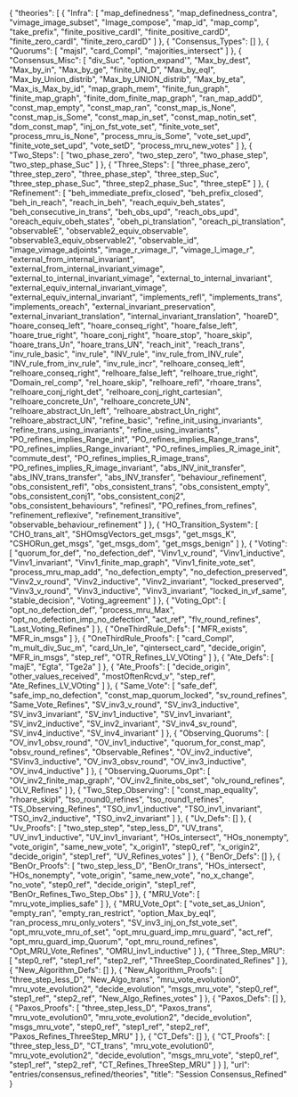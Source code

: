 {
    "theories": [
        {
            "Infra": [
                "map_definedness",
                "map_definedness_contra",
                "vimage_image_subset",
                "Image_compose",
                "map_id",
                "map_comp",
                "take_prefix",
                "finite_positive_cardI",
                "finite_positive_cardD",
                "finite_zero_cardI",
                "finite_zero_cardD"
            ]
        },
        {
            "Consensus_Types": []
        },
        {
            "Quorums": [
                "majsI",
                "card_Compl",
                "majorities_intersect"
            ]
        },
        {
            "Consensus_Misc": [
                "div_Suc",
                "option_expand'",
                "Max_by_dest",
                "Max_by_in",
                "Max_by_ge",
                "finite_UN_D",
                "Max_by_eqI",
                "Max_by_Union_distrib",
                "Max_by_UNION_distrib",
                "Max_by_eta",
                "Max_is_Max_by_id",
                "map_graph_mem",
                "finite_fun_graph",
                "finite_map_graph",
                "finite_dom_finite_map_graph",
                "ran_map_addD",
                "const_map_empty",
                "const_map_ran",
                "const_map_is_None",
                "const_map_is_Some",
                "const_map_in_set",
                "const_map_notin_set",
                "dom_const_map",
                "inj_on_fst_vote_set",
                "finite_vote_set",
                "process_mru_is_None",
                "process_mru_is_Some",
                "vote_set_upd",
                "finite_vote_set_upd",
                "vote_setD",
                "process_mru_new_votes"
            ]
        },
        {
            "Two_Steps": [
                "two_phase_zero",
                "two_step_zero",
                "two_phase_step",
                "two_step_phase_Suc"
            ]
        },
        {
            "Three_Steps": [
                "three_phase_zero",
                "three_step_zero",
                "three_phase_step",
                "three_step_Suc",
                "three_step_phase_Suc",
                "three_step2_phase_Suc",
                "three_stepE"
            ]
        },
        {
            "Refinement": [
                "beh_immediate_prefix_closed",
                "beh_prefix_closed",
                "beh_in_reach",
                "reach_in_beh",
                "reach_equiv_beh_states",
                "beh_consecutive_in_trans",
                "beh_obs_upd",
                "reach_obs_upd",
                "oreach_equiv_obeh_states",
                "obeh_pi_translation",
                "oreach_pi_translation",
                "observableE",
                "observable2_equiv_observable",
                "observable3_equiv_observable2",
                "observable_id",
                "image_vimage_adjoints",
                "image_r_vimage_l",
                "vimage_l_image_r",
                "external_from_internal_invariant",
                "external_from_internal_invariant_vimage",
                "external_to_internal_invariant_vimage",
                "external_to_internal_invariant",
                "external_equiv_internal_invariant_vimage",
                "external_equiv_internal_invariant",
                "implements_refl",
                "implements_trans",
                "implements_oreach",
                "external_invariant_preservation",
                "external_invariant_translation",
                "internal_invariant_translation",
                "hoareD",
                "hoare_conseq_left",
                "hoare_conseq_right",
                "hoare_false_left",
                "hoare_true_right",
                "hoare_conj_right",
                "hoare_stop",
                "hoare_skip",
                "hoare_trans_Un",
                "hoare_trans_UN",
                "reach_init",
                "reach_trans",
                "inv_rule_basic",
                "inv_rule",
                "INV_rule",
                "inv_rule_from_INV_rule",
                "INV_rule_from_inv_rule",
                "inv_rule_incr",
                "relhoare_conseq_left",
                "relhoare_conseq_right",
                "relhoare_false_left",
                "relhoare_true_right",
                "Domain_rel_comp",
                "rel_hoare_skip",
                "relhoare_refl",
                "rhoare_trans",
                "relhoare_conj_right_det",
                "relhoare_conj_right_cartesian",
                "relhoare_concrete_Un",
                "relhoare_concrete_UN",
                "relhoare_abstract_Un_left",
                "relhoare_abstract_Un_right",
                "relhoare_abstract_UN",
                "refine_basic",
                "refine_init_using_invariants",
                "refine_trans_using_invariants",
                "refine_using_invariants",
                "PO_refines_implies_Range_init",
                "PO_refines_implies_Range_trans",
                "PO_refines_implies_Range_invariant",
                "PO_refines_implies_R_image_init",
                "commute_dest",
                "PO_refines_implies_R_image_trans",
                "PO_refines_implies_R_image_invariant",
                "abs_INV_init_transfer",
                "abs_INV_trans_transfer",
                "abs_INV_transfer",
                "behaviour_refinement",
                "obs_consistent_refl",
                "obs_consistent_trans",
                "obs_consistent_empty",
                "obs_consistent_conj1",
                "obs_consistent_conj2",
                "obs_consistent_behaviours",
                "refinesI",
                "PO_refines_from_refines",
                "refinement_reflexive",
                "refinement_transitive",
                "observable_behaviour_refinement"
            ]
        },
        {
            "HO_Transition_System": [
                "CHO_trans_alt",
                "SHOmsgVectors_get_msgs",
                "get_msgs_K",
                "CSHORun_get_msgs",
                "get_msgs_dom",
                "get_msgs_benign"
            ]
        },
        {
            "Voting": [
                "quorum_for_def",
                "no_defection_def",
                "Vinv1_v_round",
                "Vinv1_inductive",
                "Vinv1_invariant",
                "Vinv1_finite_map_graph",
                "Vinv1_finite_vote_set",
                "process_mru_map_add",
                "no_defection_empty",
                "no_defection_preserved",
                "Vinv2_v_round",
                "Vinv2_inductive",
                "Vinv2_invariant",
                "locked_preserved",
                "Vinv3_v_round",
                "Vinv3_inductive",
                "Vinv3_invariant",
                "locked_in_vf_same",
                "stable_decision",
                "Voting_agreement"
            ]
        },
        {
            "Voting_Opt": [
                "opt_no_defection_def",
                "process_mru_Max",
                "opt_no_defection_imp_no_defection",
                "act_ref",
                "flv_round_refines",
                "Last_Voting_Refines"
            ]
        },
        {
            "OneThirdRule_Defs": [
                "MFR_exists",
                "MFR_in_msgs"
            ]
        },
        {
            "OneThirdRule_Proofs": [
                "card_Compl",
                "m_mult_div_Suc_m",
                "card_Un_le",
                "qintersect_card",
                "decide_origin",
                "MFR_in_msgs",
                "step_ref",
                "OTR_Refines_LV_VOting"
            ]
        },
        {
            "Ate_Defs": [
                "majE",
                "Egta",
                "Tge2a"
            ]
        },
        {
            "Ate_Proofs": [
                "decide_origin",
                "other_values_received",
                "mostOftenRcvd_v",
                "step_ref",
                "Ate_Refines_LV_VOting"
            ]
        },
        {
            "Same_Vote": [
                "safe_def",
                "safe_imp_no_defection",
                "const_map_quorum_locked",
                "sv_round_refines",
                "Same_Vote_Refines",
                "SV_inv3_v_round",
                "SV_inv3_inductive",
                "SV_inv3_invariant",
                "SV_inv1_inductive",
                "SV_inv1_invariant",
                "SV_inv2_inductive",
                "SV_inv2_invariant",
                "SV_inv4_sv_round",
                "SV_inv4_inductive",
                "SV_inv4_invariant"
            ]
        },
        {
            "Observing_Quorums": [
                "OV_inv1_obsv_round",
                "OV_inv1_inductive",
                "quorum_for_const_map",
                "obsv_round_refines",
                "Observable_Refines",
                "OV_inv2_inductive",
                "SVinv3_inductive",
                "OV_inv3_obsv_round",
                "OV_inv3_inductive",
                "OV_inv4_inductive"
            ]
        },
        {
            "Observing_Quorums_Opt": [
                "OV_inv2_finite_map_graph",
                "OV_inv2_finite_obs_set",
                "olv_round_refines",
                "OLV_Refines"
            ]
        },
        {
            "Two_Step_Observing": [
                "const_map_equality",
                "rhoare_skipI",
                "tso_round0_refines",
                "tso_round1_refines",
                "TS_Observing_Refines",
                "TSO_inv1_inductive",
                "TSO_inv1_invariant",
                "TSO_inv2_inductive",
                "TSO_inv2_invariant"
            ]
        },
        {
            "Uv_Defs": []
        },
        {
            "Uv_Proofs": [
                "two_step_step",
                "step_less_D",
                "UV_trans",
                "UV_inv1_inductive",
                "UV_inv1_invariant",
                "HOs_intersect",
                "HOs_nonempty",
                "vote_origin",
                "same_new_vote",
                "x_origin1",
                "step0_ref",
                "x_origin2",
                "decide_origin",
                "step1_ref",
                "UV_Refines_votes"
            ]
        },
        {
            "BenOr_Defs": []
        },
        {
            "BenOr_Proofs": [
                "two_step_less_D",
                "BenOr_trans",
                "HOs_intersect",
                "HOs_nonempty",
                "vote_origin",
                "same_new_vote",
                "no_x_change",
                "no_vote",
                "step0_ref",
                "decide_origin",
                "step1_ref",
                "BenOr_Refines_Two_Step_Obs"
            ]
        },
        {
            "MRU_Vote": [
                "mru_vote_implies_safe"
            ]
        },
        {
            "MRU_Vote_Opt": [
                "vote_set_as_Union",
                "empty_ran",
                "empty_ran_restrict",
                "option_Max_by_eqI",
                "ran_process_mru_only_voters",
                "SV_inv3_inj_on_fst_vote_set",
                "opt_mru_vote_mru_of_set",
                "opt_mru_guard_imp_mru_guard",
                "act_ref",
                "opt_mru_guard_imp_Quorum",
                "opt_mru_round_refines",
                "Opt_MRU_Vote_Refines",
                "OMRU_inv1_inductive"
            ]
        },
        {
            "Three_Step_MRU": [
                "step0_ref",
                "step1_ref",
                "step2_ref",
                "ThreeStep_Coordinated_Refines"
            ]
        },
        {
            "New_Algorithm_Defs": []
        },
        {
            "New_Algorithm_Proofs": [
                "three_step_less_D",
                "New_Algo_trans",
                "mru_vote_evolution0",
                "mru_vote_evolution2",
                "decide_evolution",
                "msgs_mru_vote",
                "step0_ref",
                "step1_ref",
                "step2_ref",
                "New_Algo_Refines_votes"
            ]
        },
        {
            "Paxos_Defs": []
        },
        {
            "Paxos_Proofs": [
                "three_step_less_D",
                "Paxos_trans",
                "mru_vote_evolution0",
                "mru_vote_evolution2",
                "decide_evolution",
                "msgs_mru_vote",
                "step0_ref",
                "step1_ref",
                "step2_ref",
                "Paxos_Refines_ThreeStep_MRU"
            ]
        },
        {
            "CT_Defs": []
        },
        {
            "CT_Proofs": [
                "three_step_less_D",
                "CT_trans",
                "mru_vote_evolution0",
                "mru_vote_evolution2",
                "decide_evolution",
                "msgs_mru_vote",
                "step0_ref",
                "step1_ref",
                "step2_ref",
                "CT_Refines_ThreeStep_MRU"
            ]
        }
    ],
    "url": "entries/consensus_refined/theories",
    "title": "Session Consensus_Refined"
}